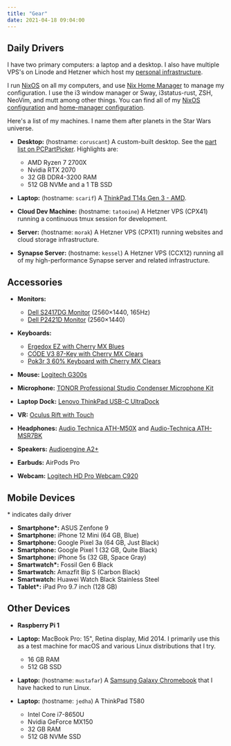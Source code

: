 ```yaml
---
title: "Gear"
date: 2021-04-18 09:04:00
---
```


## Daily Drivers

I have two primary computers: a laptop and a desktop. I also have multiple VPS's
on Linode and Hetzner which host my [personal
infrastructure](https://github.com/sumnerevans/nixos-configuration).

I run [NixOS](https://nixos.org/) on all my computers, and use [Nix Home
Manager](https://nix-community.github.io/home-manager/) to manage my
configuration. I use the i3 window manager or Sway, i3status-rust, ZSH, NeoVim,
and mutt among other things. You can find all of my [NixOS
configuration](https://github.com/sumnerevans/nixos-configuration) and [home-manager configuration](https://github.com/sumnerevans/home-manager-configuration).

Here's a list of my machines. I name them after planets in the Star Wars
universe.

- **Desktop:** (hostname: `coruscant`) A custom-built desktop. See the [part
  list on PCPartPicker][partlist]. Highlights are:

  - AMD Ryzen 7 2700X
  - Nvidia RTX 2070
  - 32 GB DDR4-3200 RAM
  - 512 GB NVMe and a 1 TB SSD

- **Laptop:** (hostname: `scarif`) A
  [ThinkPad T14s Gen 3 - AMD](https://www.lenovo.com/us/en/p/laptops/thinkpad/thinkpadt/thinkpad-t14s-gen-3-(14-inch-amd)/21cq000gus).

- **Cloud Dev Machine:** (hostname: `tatooine`) A Hetzner VPS (CPX41) running a
  continuous tmux session for development.

- **Server:** (hostname: `morak`) A Hetzner VPS (CPX11) running websites and
  cloud storage infrastructure.

- **Synapse Server:** (hostname: `kessel`) A Hetzner VPS (CCX12) running all of
  my high-performance Synapse server and related infrastructure.

## Accessories

- **Monitors:**

  - [Dell S2417DG Monitor][dells2417dg] (2560×1440, 165Hz)
  - [Dell P2421D Monitor][dellp2421d] (2560×1440)

- **Keyboards:**

  - [Ergedox EZ with Cherry MX Blues][ergodox-ez]
  - [CODE V3 87-Key with Cherry MX Clears][code]
  - [Pok3r 3 60% Keyboard with Cherry MX Clears][pok3r3]

- **Mouse:** [Logitech G300s][g300s]

- **Microphone:** [TONOR Professional Studio Condenser Microphone Kit][tonormic]

- **Laptop Dock:** [Lenovo ThinkPad USB-C UltraDock][ultradock]

- **VR:** [Oculus Rift with Touch][oculus]

- **Headphones:** [Audio Technica ATH-M50X][ath-m50x] and [Audio-Technica
  ATH-MSR7BK][ath-msr7bk]

- **Speakers:** [Audioengine A2+][audioengine-a2plus]

- **Earbuds:** AirPods Pro

- **Webcam:** [Logitech HD Pro Webcam C920][logitech]

## Mobile Devices

\* indicates daily driver

- **Smartphone\*:** ASUS Zenfone 9
- **Smartphone:** iPhone 12 Mini (64 GB, Blue)
- **Smartphone:** Google Pixel 3a (64 GB, Just Black)
- **Smartphone:** Google Pixel 1 (32 GB, Quite Black)
- **Smartphone:** iPhone 5s (32 GB, Space Gray)
- **Smartwatch\*:** Fossil Gen 6 Black
- **Smartwatch:** Amazfit Bip S (Carbon Black)
- **Smartwatch:** Huawei Watch Black Stainless Steel
- **Tablet\*:** iPad Pro 9.7 inch (128 GB)

## Other Devices

- **Raspberry Pi 1**
- **Laptop:** MacBook Pro: 15", Retina display, Mid 2014. I primarily use this
  as a test machine for macOS and various Linux distributions that I try.

  - 16 GB RAM
  - 512 GB SSD

- **Laptop:** (hostname: `mustafar`) A [Samsung Galaxy
  Chromebook][samsung-galaxy-chromebook] that I have hacked to run Linux.

- **Laptop:** (hostname: `jedha`) A ThinkPad T580

  - Intel Core i7-8650U
  - Nvidia GeForce MX150
  - 32 GB RAM
  - 512 GB NVMe SSD

[partlist]: https://pcpartpicker.com/user/sumner/saved/#view=Lxc9Jx
[samsung-galaxy-chromebook]: https://www.samsung.com/us/computing/chromebooks/12-14/galaxy-chromebook--256gb-storage--8gb-ram---fiesta-red-xe930qca-k01us/
[dells2417dg]: https://www.amazon.com/dp/B01IOO4SGK
[dellu2412m]: https://www.amazon.com/dp/B07D1JCZL2
[dellp2421d]: https://www.amazon.com/dp/B086SCHQJK
[ergodox-ez]: https://ergodox-ez.com/
[code]: https://www.amazon.com/dp/B07MP1PV5B
[pok3r3]: https://www.amazon.com/dp/B00OFM6F80
[g300s]: https://www.amazon.com/dp/B00RH6R7C4
[tonormic]: https://www.amazon.com/dp/B01KHMUQ2M
[oculus]: https://www.amazon.com/dp/B073X8N1YW
[ultradock]: https://www.amazon.com/dp/B01N9RW2A3
[ath-m50x]: https://www.amazon.com/dp/B076BXN5MD
[ath-msr7bk]: https://www.amazon.com/dp/B00PEU9CFA
[audioengine-a2plus]: https://www.amazon.com/dp/B010OIVSDA
[pixelbuds]: https://store.google.com/product/google_pixel_buds
[logitech]: https://www.amazon.com/dp/B006JH8T3S
[cablematters]: https://www.amazon.com/dp/B083JKDNRJ
